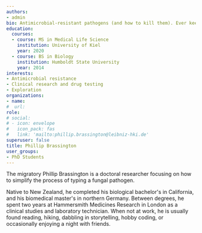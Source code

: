 ```yaml
---
authors:
- admin
bio: Antimicrobial-resistant pathogens (and how to kill them). Ever keen to explore the roads less traveled.
education:
  courses:
  - course: MS in Medical Life Science
    institution: University of Kiel
    year: 2020
  - course: BS in Biology
    institution: Humboldt State University
    year: 2014
interests:
- Antimicrobial resistance
- Clinical research and drug testing
- Exploration
organizations:
- name:
#  url: 
role: 
# social:
# - icon: envelope
#   icon_pack: fas
#   link: 'mailto:phillip.brassington@leibniz-hki.de'
superuser: false
title: Phillip Brassington
user_groups:
- PhD Students
---
```


The migratory Phillip Brassington is a doctoral researcher focusing on how to simplify the process of typing a fungal pathogen. 

Native to New Zealand, he completed his biological bachelor's in California, and his biomedical master's in northern Germany. Between degrees, he spent two years at Hammersmith Medicines Research in London as a clinical studies and laboratory technician. When not at work, he is usually found reading, hiking, dabbling in storytelling, hobby coding, or occasionally enjoying a night with friends.
